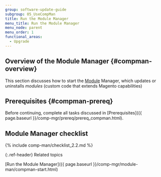 ```yaml
---
group: software-update-guide
subgroup: 05_UseCompMan
title: Run the Module Manager
menu_title: Run the Module Manager
menu_node: parent
menu_order: 1
functional_areas:
  - Upgrade
---
```


## Overview of the Module Manager {#compman-overview}

This section discusses how to start the [Module](https://glossary.magento.com/module) Manager, which updates or uninstalls *modules* (custom code that extends Magento capabilities)

## Prerequisites {#compman-prereq}

Before continuing, complete all tasks discussed in [Prerequisites]({{ page.baseurl }}/comp-mgr/prereq/prereq_compman.html).

## Module Manager checklist
{% include comp-man/checklist_2.2.md %}

{:.ref-header}
Related topics

[Run the Module Manager]({{ page.baseurl }}/comp-mgr/module-man/compman-start.html)
